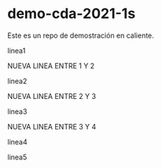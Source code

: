 # demo-cda-2021-1s
Este es un repo de demostración en caliente.

linea1

NUEVA LINEA ENTRE 1 Y 2

linea2

NUEVA LINEA ENTRE 2 Y 3

linea3

NUEVA LINEA ENTRE 3 Y 4

linea4

linea5




